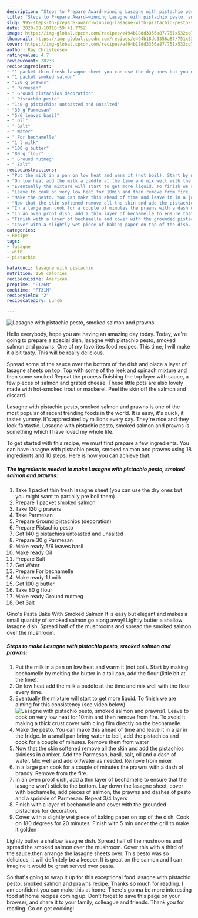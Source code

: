 ```yaml
---
description: "Steps to Prepare Award-winning Lasagne with pistachio pesto, smoked salmon and prawns"
title: "Steps to Prepare Award-winning Lasagne with pistachio pesto, smoked salmon and prawns"
slug: 995-steps-to-prepare-award-winning-lasagne-with-pistachio-pesto-smoked-salmon-and-prawns
date: 2020-08-10T10:59:41.775Z
image: https://img-global.cpcdn.com/recipes/e494b18dd3356a87/751x532cq70/lasagne-with-pistachio-pesto-smoked-salmon-and-prawns-recipe-main-photo.jpg
thumbnail: https://img-global.cpcdn.com/recipes/e494b18dd3356a87/751x532cq70/lasagne-with-pistachio-pesto-smoked-salmon-and-prawns-recipe-main-photo.jpg
cover: https://img-global.cpcdn.com/recipes/e494b18dd3356a87/751x532cq70/lasagne-with-pistachio-pesto-smoked-salmon-and-prawns-recipe-main-photo.jpg
author: Ray Christensen
ratingvalue: 4.7
reviewcount: 28238
recipeingredient:
- "1 packet thin fresh lasagne sheet you can use the dry ones but you might want to partially pre boil them"
- "1 packet smoked salmon"
- "120 g prawns"
- " Parmesan"
- " Ground pistachios decoration"
- " Pistachio pesto"
- "140 g pistachios untoasted and unsalted"
- "30 g Parmesan"
- "5/6 leaves basil"
- " Oil"
- " Salt"
- " Water"
- " For bechamelle"
- "1 l milk"
- "100 g butter"
- "80 g flour"
- " Ground nutmeg"
- " Salt"
recipeinstructions:
- "Put the milk in a pan on low heat and warm it (not boil). Start by making bechamelle by melting the butter in a tall pan, add the flour (little bit at the time)."
- "On low heat add the milk a paddle at the time and mix well with the flour every time."
- "Eventually the mixture will start to get more liquid. To finish we are aiming for this consistency (see video below)"
- "Leave to cook on very low heat for 10min and then remove from fire. To avoid it making a thick crust cover with cling film directly on the bechamelle."
- "Make the pesto. You can make this ahead of time and leave it in a jar in the fridge. In a small pan bring water to boil, add the pistachios and cook for a couple of minutes. Remove them from water"
- "Now that the skin softened remove all the skin and add the pistachios skinless in a mixer. Add the Parmesan, basil, salt, oil and a dash of water. Mix well and add oil/water as needed. Remove from mixer"
- "In a large pan cook for a couple of minutes the prawns with a dash of brandy. Remove from the fire."
- "In an oven proof dish, add a thin layer of bechamelle to ensure that the lasagne won’t stick to the bottom. Lay down the lasagne sheet, cover with bechamelle, add pieces of salmon, the prawns and dashes of pesto and a sprinkle of Parmesan. Repeat 3/4 layers"
- "Finish with a layer of bechamelle and cover with the grounded pistachios for decoration."
- "Cover with a slightly wet piece of baking paper on top of the dish. Cook on 180 degrees for 20 minutes. Finish with 5 min under the grill to make it golden"
categories:
- Recipe
tags:
- lasagne
- with
- pistachio

katakunci: lasagne with pistachio 
nutrition: 158 calories
recipecuisine: American
preptime: "PT26M"
cooktime: "PT31M"
recipeyield: "2"
recipecategory: Lunch

---
```



![Lasagne with pistachio pesto, smoked salmon and prawns](https://img-global.cpcdn.com/recipes/e494b18dd3356a87/751x532cq70/lasagne-with-pistachio-pesto-smoked-salmon-and-prawns-recipe-main-photo.jpg)

Hello everybody, hope you are having an amazing day today. Today, we're going to prepare a special dish, lasagne with pistachio pesto, smoked salmon and prawns. One of my favorites food recipes. This time, I will make it a bit tasty. This will be really delicious.

Spread some of the sauce over the bottom of the dish and place a layer of lasagne sheets on top. Top with some of the leek and spinach mixture and then some smoked Repeat the process finishing the top layer with sauce, a few pieces of salmon and grated cheese. These little pots are also lovely made with hot-smoked trout or mackerel. Peel the skin off the salmon and discard.

Lasagne with pistachio pesto, smoked salmon and prawns is one of the most popular of recent trending foods in the world. It is easy, it's quick, it tastes yummy. It's appreciated by millions every day. They're nice and they look fantastic. Lasagne with pistachio pesto, smoked salmon and prawns is something which I have loved my whole life.


To get started with this recipe, we must first prepare a few ingredients. You can have lasagne with pistachio pesto, smoked salmon and prawns using 18 ingredients and 10 steps. Here is how you can achieve that.

<!--inarticleads1-->

##### The ingredients needed to make Lasagne with pistachio pesto, smoked salmon and prawns:

1. Take 1 packet thin fresh lasagne sheet (you can use the dry ones but you might want to partially pre boil them)
1. Prepare 1 packet smoked salmon
1. Take 120 g prawns
1. Take  Parmesan
1. Prepare  Ground pistachios (decoration)
1. Prepare  Pistachio pesto
1. Get 140 g pistachios untoasted and unsalted
1. Prepare 30 g Parmesan
1. Make ready 5/6 leaves basil
1. Make ready  Oil
1. Prepare  Salt
1. Get  Water
1. Prepare  For bechamelle
1. Make ready 1 l milk
1. Get 100 g butter
1. Take 80 g flour
1. Make ready  Ground nutmeg
1. Get  Salt


Gino&#39;s Pasta Bake With Smoked Salmon It is easy but elegant and makes a small quantity of smoked salmon go along away! Lightly butter a shallow lasagne dish. Spread half of the mushrooms and spread the smoked salmon over the mushroom. 

<!--inarticleads2-->

##### Steps to make Lasagne with pistachio pesto, smoked salmon and prawns:

1. Put the milk in a pan on low heat and warm it (not boil). Start by making bechamelle by melting the butter in a tall pan, add the flour (little bit at the time).
1. On low heat add the milk a paddle at the time and mix well with the flour every time.
1. Eventually the mixture will start to get more liquid. To finish we are aiming for this consistency (see video below)
<img src="//assets-global.cpcdn.com/assets/icons/button_play-2c75c40dde080a61004c1f40b05d8f140eaff45d7e9e6481dc71c63d2e7c4909.png" alt="Lasagne with pistachio pesto, smoked salmon and prawns">1. Leave to cook on very low heat for 10min and then remove from fire. To avoid it making a thick crust cover with cling film directly on the bechamelle.
1. Make the pesto. You can make this ahead of time and leave it in a jar in the fridge. In a small pan bring water to boil, add the pistachios and cook for a couple of minutes. Remove them from water
1. Now that the skin softened remove all the skin and add the pistachios skinless in a mixer. Add the Parmesan, basil, salt, oil and a dash of water. Mix well and add oil/water as needed. Remove from mixer
1. In a large pan cook for a couple of minutes the prawns with a dash of brandy. Remove from the fire.
1. In an oven proof dish, add a thin layer of bechamelle to ensure that the lasagne won’t stick to the bottom. Lay down the lasagne sheet, cover with bechamelle, add pieces of salmon, the prawns and dashes of pesto and a sprinkle of Parmesan. Repeat 3/4 layers
1. Finish with a layer of bechamelle and cover with the grounded pistachios for decoration.
1. Cover with a slightly wet piece of baking paper on top of the dish. Cook on 180 degrees for 20 minutes. Finish with 5 min under the grill to make it golden


Lightly butter a shallow lasagne dish. Spread half of the mushrooms and spread the smoked salmon over the mushroom. Cover this with a third of the sauce.then arrange the lasagne sheets over. This pesto was so delicious, it will definitely be a keeper. It is great on the salmon and I can imagine it would be great served over pasta. 

So that's going to wrap it up for this exceptional food lasagne with pistachio pesto, smoked salmon and prawns recipe. Thanks so much for reading. I am confident you can make this at home. There's gonna be more interesting food at home recipes coming up. Don't forget to save this page on your browser, and share it to your family, colleague and friends. Thank you for reading. Go on get cooking!
